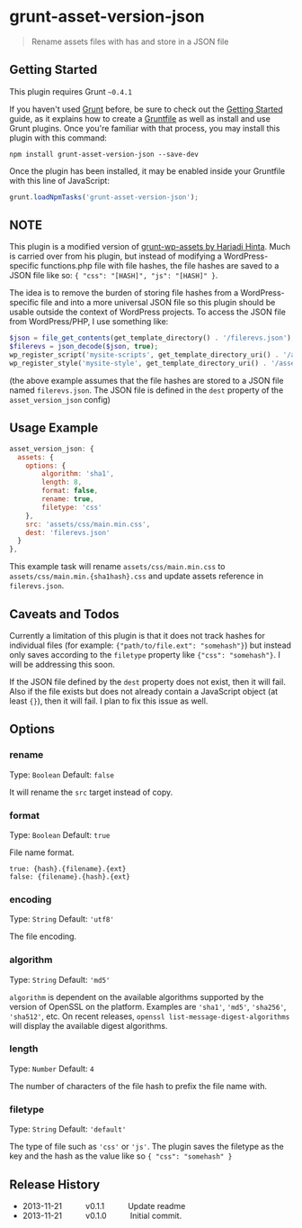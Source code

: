 # grunt-asset-version-json

> Rename assets files with has and store in a JSON file

## Getting Started
This plugin requires Grunt `~0.4.1`

If you haven't used [Grunt](http://gruntjs.com/) before, be sure to check out the [Getting Started](http://gruntjs.com/getting-started) guide, as it explains how to create a [Gruntfile](http://gruntjs.com/sample-gruntfile) as well as install and use Grunt plugins. Once you're familiar with that process, you may install this plugin with this command:

```shell
npm install grunt-asset-version-json --save-dev
```

Once the plugin has been installed, it may be enabled inside your Gruntfile with this line of JavaScript:

```js
grunt.loadNpmTasks('grunt-asset-version-json');
```

## NOTE
This plugin is a modified version of [grunt-wp-assets by Hariadi Hinta](https://github.com/hariadi/grunt-wp-assets). Much is carried over from his plugin, but instead of modifying a WordPress-specific functions.php file with file hashes, the file hashes are saved to a JSON file like so: `{ "css": "[HASH]", "js": "[HASH]" }`.

The idea is to remove the burden of storing file hashes from a WordPress-specific file and into a more universal JSON file so this plugin should be usable outside the context of WordPress projects. To access the JSON file from WordPress/PHP, I use something like:

```php
$json = file_get_contents(get_template_directory() . '/filerevs.json');
$filerevs = json_decode($json, true);
wp_register_script('mysite-scripts', get_template_directory_uri() . '/assets/js/scripts.min.' . $filerevs['js'] . '.js', false, null, true);
wp_register_style('mysite-style', get_template_directory_uri() . '/assets/css/style.min.' . $filerevs['css'] . '.css', false, null);
```

(the above example assumes that the file hashes are stored to a JSON file named `filerevs.json`. The JSON file is defined in the `dest` property of the `asset_version_json` config)

## Usage Example


```javascript
asset_version_json: {
  assets: {
    options: {
        algorithm: 'sha1',
        length: 8,
        format: false,
        rename: true,
        filetype: 'css'
    },
    src: 'assets/css/main.min.css',
    dest: 'filerevs.json'
  }
},
```

This example task will rename `assets/css/main.min.css` to `assets/css/main.min.{sha1hash}.css` and update assets reference in `filerevs.json`.

## Caveats and Todos

Currently a limitation of this plugin is that it does not track hashes for individual files (for example: `{"path/to/file.ext": "somehash"}`) but instead only saves according to the `filetype` property like `{"css": "somehash"}`. I will be addressing this soon.

If the JSON file defined by the `dest` property does not exist, then it will fail. Also if the file exists but does not already contain a JavaScript object (at least `{}`), then it will fail. I plan to fix this issue as well.


## Options

### rename

Type: `Boolean`
Default: `false`

It will rename the `src` target instead of copy.

### format

Type: `Boolean`
Default: `true`

File name format.
```
true: {hash}.{filename}.{ext}
false: {filename}.{hash}.{ext}
```

### encoding

Type: `String`
Default: `'utf8'`

The file encoding.

### algorithm

Type: `String`
Default: `'md5'`

`algorithm` is dependent on the available algorithms supported by the version of OpenSSL on the platform. Examples are `'sha1'`, `'md5'`, `'sha256'`, `'sha512'`, etc. On recent releases, `openssl list-message-digest-algorithms` will display the available digest algorithms.

### length

Type: `Number`
Default: `4`

The number of characters of the file hash to prefix the file name with.

### filetype

Type: `String`
Default: `'default'`

The type of file such as `'css'` or `'js'`. The plugin saves the filetype as the key and the hash as the value like so `{ "css": "somehash" }`


## Release History

 * 2013-11-21   v0.1.1   Update readme
 * 2013-11-21   v0.1.0   Initial commit.
